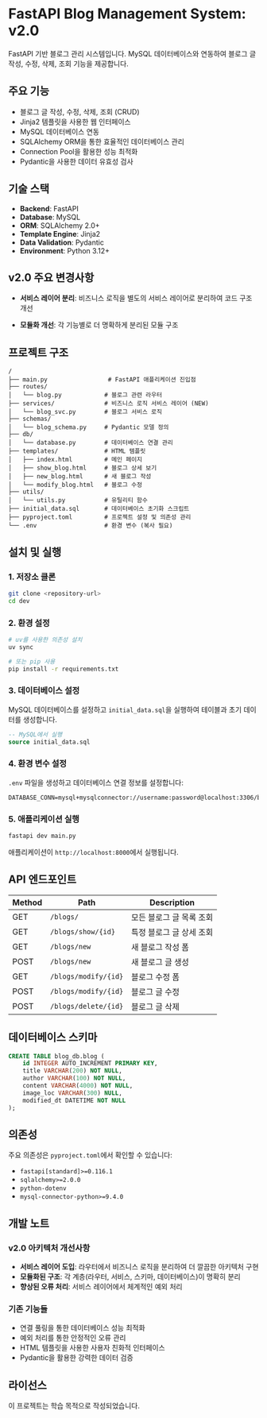 # FastAPI Blog Management System: v2.0

FastAPI 기반 블로그 관리 시스템입니다. MySQL 데이터베이스와 연동하여 블로그 글 작성, 수정, 삭제, 조회 기능을 제공합니다.

## 주요 기능

- 블로그 글 작성, 수정, 삭제, 조회 (CRUD)
- Jinja2 템플릿을 사용한 웹 인터페이스
- MySQL 데이터베이스 연동
- SQLAlchemy ORM을 통한 효율적인 데이터베이스 관리
- Connection Pool을 활용한 성능 최적화
- Pydantic을 사용한 데이터 유효성 검사

## 기술 스택

- **Backend**: FastAPI
- **Database**: MySQL
- **ORM**: SQLAlchemy 2.0+
- **Template Engine**: Jinja2
- **Data Validation**: Pydantic
- **Environment**: Python 3.12+

## v2.0 주요 변경사항

- **서비스 레이어 분리**: 비즈니스 로직을 별도의 서비스 레이어로 분리하여 코드 구조 개선

- **모듈화 개선**: 각 기능별로 더 명확하게 분리된 모듈 구조

## 프로젝트 구조

```
/
├── main.py                 # FastAPI 애플리케이션 진입점
├── routes/
│   └── blog.py            # 블로그 관련 라우터
├── services/              # 비즈니스 로직 서비스 레이어 (NEW)
│   └── blog_svc.py        # 블로그 서비스 로직
├── schemas/
│   └── blog_schema.py     # Pydantic 모델 정의
├── db/
│   └── database.py        # 데이터베이스 연결 관리
├── templates/             # HTML 템플릿
│   ├── index.html         # 메인 페이지
│   ├── show_blog.html     # 블로그 상세 보기
│   ├── new_blog.html      # 새 블로그 작성
│   └── modify_blog.html   # 블로그 수정
├── utils/
│   └── utils.py           # 유틸리티 함수
├── initial_data.sql       # 데이터베이스 초기화 스크립트
├── pyproject.toml         # 프로젝트 설정 및 의존성 관리
└── .env                   # 환경 변수 (복사 필요)
```

## 설치 및 실행

### 1. 저장소 클론

```bash
git clone <repository-url>
cd dev
```

### 2. 환경 설정

```bash
# uv를 사용한 의존성 설치
uv sync

# 또는 pip 사용
pip install -r requirements.txt
```

### 3. 데이터베이스 설정

MySQL 데이터베이스를 설정하고 `initial_data.sql`을 실행하여 테이블과 초기 데이터를 생성합니다.

```sql
-- MySQL에서 실행
source initial_data.sql
```

### 4. 환경 변수 설정

`.env` 파일을 생성하고 데이터베이스 연결 정보를 설정합니다:

```env
DATABASE_CONN=mysql+mysqlconnector://username:password@localhost:3306/blog_db
```

### 5. 애플리케이션 실행

```bash
fastapi dev main.py
```

애플리케이션이 `http://localhost:8000`에서 실행됩니다.

## API 엔드포인트

| Method | Path | Description |
|--------|------|-------------|
| GET | `/blogs/` | 모든 블로그 글 목록 조회 |
| GET | `/blogs/show/{id}` | 특정 블로그 글 상세 조회 |
| GET | `/blogs/new` | 새 블로그 작성 폼 |
| POST | `/blogs/new` | 새 블로그 글 생성 |
| GET | `/blogs/modify/{id}` | 블로그 수정 폼 |
| POST | `/blogs/modify/{id}` | 블로그 글 수정 |
| POST | `/blogs/delete/{id}` | 블로그 글 삭제 |

## 데이터베이스 스키마

```sql
CREATE TABLE blog_db.blog (
    id INTEGER AUTO_INCREMENT PRIMARY KEY,
    title VARCHAR(200) NOT NULL,
    author VARCHAR(100) NOT NULL,
    content VARCHAR(4000) NOT NULL,
    image_loc VARCHAR(300) NULL,
    modified_dt DATETIME NOT NULL
);
```

## 의존성

주요 의존성은 `pyproject.toml`에서 확인할 수 있습니다:

- `fastapi[standard]>=0.116.1`
- `sqlalchemy>=2.0.0`
- `python-dotenv`
- `mysql-connector-python>=9.4.0`

## 개발 노트

### v2.0 아키텍처 개선사항
- **서비스 레이어 도입**: 라우터에서 비즈니스 로직을 분리하여 더 깔끔한 아키텍처 구현
- **모듈화된 구조**: 각 계층(라우터, 서비스, 스키마, 데이터베이스)이 명확히 분리
- **향상된 오류 처리**: 서비스 레이어에서 체계적인 예외 처리

### 기존 기능들
- 연결 풀링을 통한 데이터베이스 성능 최적화
- 예외 처리를 통한 안정적인 오류 관리
- HTML 템플릿을 사용한 사용자 친화적 인터페이스
- Pydantic을 활용한 강력한 데이터 검증

## 라이선스

이 프로젝트는 학습 목적으로 작성되었습니다.